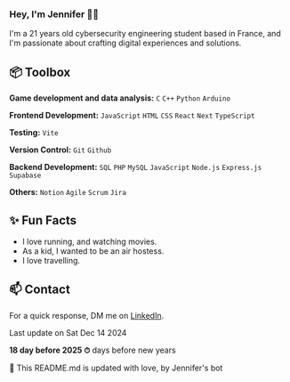 
### Hey, I'm Jennifer 👋🏽  

I'm a 21 years old cybersecurity engineering student based in France, and I'm passionate about crafting digital experiences and solutions.
 
## 📦 Toolbox

**Game development and data analysis:** `C` `C++` `Python` `Arduino`

**Frontend Development:**  `JavaScript` `HTML` `CSS` `React` `Next` `TypeScript`

**Testing:** `Vite`
 
**Version Control:** `Git` `Github`

**Backend Development:** `SQL`  `PHP`   `MySQL` `JavaScript` `Node.js` `Express.js` `Supabase`

**Others:**  `Notion`  `Agile`  `Scrum` `Jira`
 
## ✨ Fun Facts 

- I love running, and watching movies.
- As a kid, I wanted to be an air hostess.
- I love travelling.

## 📫 Contact

 For a quick response, DM me on [LinkedIn](https://www.linkedin.com/in/jennifer-kouassi-534434233/).
 
 Last update on Sat Dec 14 2024

**18 day before 2025 ⏱** days before new years

🤖 This README.md is updated with love, by Jennifer's bot
 